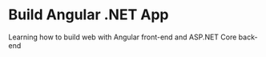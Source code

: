 # Build Angular .NET App
Learning how to build web with Angular front-end and ASP.NET Core back-end
